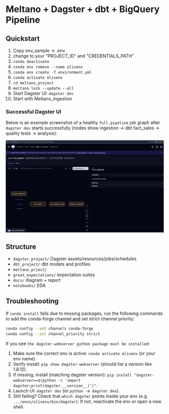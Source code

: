 
# Meltano + Dagster + dbt + BigQuery Pipeline

## Quickstart
1) Copy env_sample -> .env
2) change to your "PROJECT_ID" and "CREDENTIALS_PATH"
3) `conda deactivate`
4) `conda env remove --name olisenv`
5) `conda env create -f environment.yml`
4) `conda activate olisenv`
7) `cd meltano_project`
8) `meltano lock --update --all`
9) Start Dagster UI: `dagster dev`
10) Start with Meltano_ingestion

### Successful Dagster UI
Below is an example screenshot of a healthy `full_pipeline` job graph after `dagster dev` starts successfully (nodes show ingestion -> dbt fact_sales -> quality tests -> analysis):

![Dagster full_pipeline success](docs/screenshot_full_pipeline.png)


## Structure
- `dagster_project/` Dagster assets/resources/jobs/schedules
- `dbt_project/` dbt models and profiles
- `meltano_prject/` 
- `great_expectations/` expectation suites
- `docs/` diagram + report
- `notebooks/` EDA


## Troubleshooting
If `conda install` fails due to missing packages, run the following commands to add the conda-forge channel and set strict channel priority:

```bash
conda config --add channels conda-forge
conda config --set channel_priority strict
```

If you see `the dagster-webserver python package must be installed`:
1. Make sure the correct env is active: `conda activate olisenv` (or your env name).
2. Verify install: `pip show dagster-webserver` (should list a version like 1.8.12).
3. If missing, install (matching dagster version): `pip install "dagster-webserver==$(python -c 'import dagster;print(dagster.__version__)')"`.
4. Launch UI: `dagster dev` (or `python -m dagster dev`).
5. Still failing? Check that `which dagster` points inside your env (e.g. `.../envs/olisenv/bin/dagster`). If not, reactivate the env or open a new shell.

